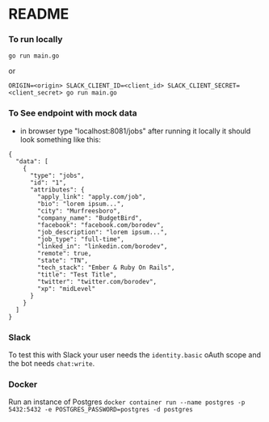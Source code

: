 # README
### To run locally
`go run main.go`

or

`ORIGIN=<origin> SLACK_CLIENT_ID=<client_id> SLACK_CLIENT_SECRET=<client_secret> go run main.go`

### To See endpoint with mock data
- in browser type "localhost:8081/jobs" after running it locally
it should look something like this:
```
{
  "data": [
    {
      "type": "jobs",
      "id": "1",
      "attributes": {
        "apply_link": "apply.com/job",
        "bio": "lorem ipsum...",
        "city": "Murfreesboro",
        "company_name": "BudgetBird",
        "facebook": "facebook.com/borodev",
        "job_description": "lorem ipsum...",
        "job_type": "full-time",
        "linked_in": "linkedin.com/borodev",
        "remote": true,
        "state": "TN",
        "tech_stack": "Ember & Ruby On Rails",
        "title": "Test Title",
        "twitter": "twitter.com/borodev",
        "xp": "midLevel"
      }
    }
  ]
}
```

### Slack
To test this with Slack your user needs the `identity.basic` oAuth scope and the bot needs `chat:write`.

### Docker
Run an instance of Postgres 
`docker container run --name postgres -p 5432:5432 -e POSTGRES_PASSWORD=postgres -d postgres`